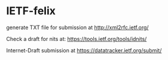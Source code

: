 # IETF-felix

generate TXT file for submission at 
http://xml2rfc.ietf.org/

Check a draft for nits at:
https://tools.ietf.org/tools/idnits/

Internet-Draft submission at
https://datatracker.ietf.org/submit/





